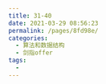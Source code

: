 ```yaml
---
title: 31-40
date: 2021-03-29 08:56:23
permalink: /pages/8fd98e/
categories:
  - 算法和数据结构
  - 剑指offer
tags:
  - 
---
```

